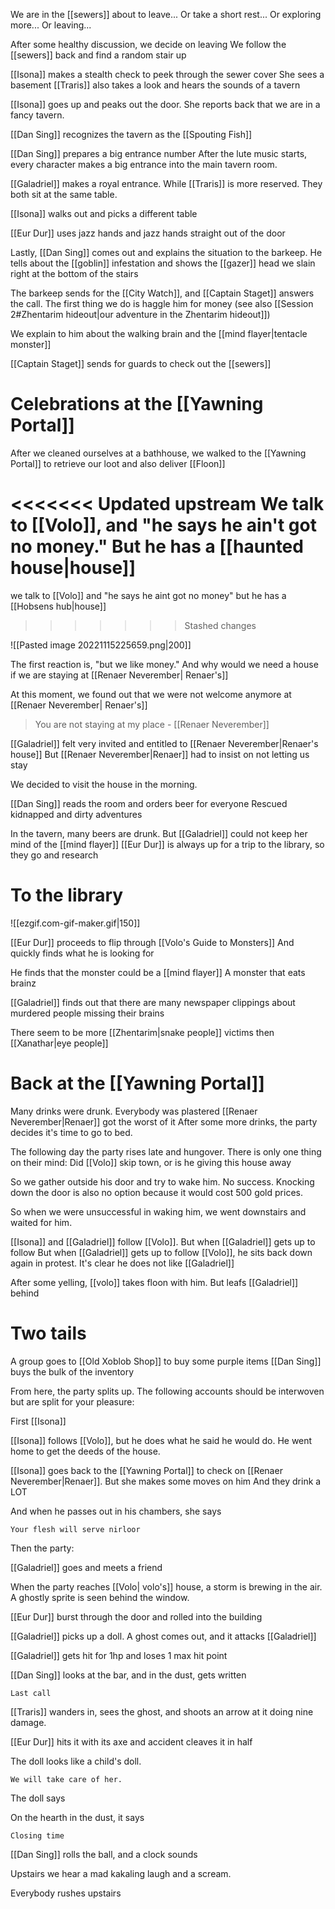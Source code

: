We are in the [[sewers]] about to leave...
Or take a short rest...
Or exploring more...
Or leaving...

After some healthy discussion, we decide on leaving
We follow the [[sewers]] back and find a random stair up

[[Isona]] makes a stealth check to peek through the sewer cover
She sees a basement
[[Traris]] also takes a look and hears the sounds of a tavern

[[Isona]] goes up and peaks out the door. She reports back that we are in a fancy tavern.

[[Dan Sing]] recognizes the tavern as the [[Spouting Fish]] 

[[Dan Sing]] prepares a big entrance number 
After the lute music starts, every character makes a big entrance into the main tavern room.

[[Galadriel]] makes a royal entrance. While [[Traris]] is more reserved. They both sit at the same table.

[[Isona]] walks out and picks a different table

[[Eur Dur]] uses jazz hands and jazz hands straight out of the door

Lastly, [[Dan Sing]] comes out and explains the situation to the barkeep.
He tells about the [[goblin]] infestation and shows the [[gazer]] head we slain right at the bottom of the stairs

The barkeep sends for the [[City Watch]], and [[Captain Staget]] answers the call. 
The first thing we do is haggle him for money (see also [[Session 2#Zhentarim hideout|our adventure in the Zhentarim hideout]])

We explain to him about the walking brain and the [[mind flayer|tentacle monster]]

[[Captain Staget]] sends for guards to check out the [[sewers]]

# Celebrations at the [[Yawning Portal]]

After we cleaned ourselves at a bathhouse, we walked to the [[Yawning Portal]] to retrieve our loot and also deliver [[Floon]]

<<<<<<< Updated upstream
We talk to [[Volo]], and "he says he ain't got no money."
But he has a [[haunted house|house]] 
=======
we talk to [[Volo]] and "he says he aint got no money"
but he has a [[Hobsens hub|house]] 
>>>>>>> Stashed changes

![[Pasted image 20221115225659.png|200]]

The first reaction is, "but we like money."
And why would we need a house if we are staying at [[Renaer Neverember| Renaer's]] 

At this moment, we found out that we were not welcome anymore at [[Renaer Neverember| Renaer's]]

> You are not staying at my place
> \- [[Renaer Neverember]]

[[Galadriel]] felt very invited and entitled to [[Renaer Neverember|Renaer's house]]
But [[Renaer Neverember|Renaer]] had to insist on not letting us stay

We decided to visit the house in the morning.

[[Dan Sing]] reads the room and orders beer for everyone
Rescued kidnapped and dirty adventures

In the tavern, many beers are drunk. 
But [[Galadriel]] could not keep her mind of the [[mind flayer]]
[[Eur Dur]] is always up for a trip to the library, so they go and research

# To the library

![[ezgif.com-gif-maker.gif|150]]

[[Eur Dur]] proceeds to flip through [[Volo's Guide to Monsters]]
And quickly finds what he is looking for

He finds that the monster could be a [[mind flayer]]
A monster that eats brainz 

[[Galadriel]] finds out that there are many newspaper clippings about murdered people missing their brains 

There seem to be more [[Zhentarim|snake people]] victims then [[Xanathar|eye people]] 

# Back at the [[Yawning Portal]]

Many drinks were drunk. Everybody was plastered
[[Renaer Neverember|Renaer]] got the worst of it 
After some more drinks, the party decides it's time to go to bed.

The following day the party rises late and hungover.
There is only one thing on their mind:
Did [[Volo]] skip town, or is he giving this house away

So we gather outside his door and try to wake him. No success.
Knocking down the door is also no option because it would cost 500 gold prices.

So when we were unsuccessful in waking him, we went downstairs and waited for him.

[[Isona]] and [[Galadriel]] follow [[Volo]]. But when [[Galadriel]] gets up to follow 
But when [[Galadriel]] gets up to follow [[Volo]], he sits back down again in protest.
It's clear he does not like [[Galadriel]]

After some yelling, [[volo]] takes floon with him. But leafs [[Galadriel]] behind

# Two tails

A group goes to [[Old Xoblob Shop]] to buy some purple items
[[Dan Sing]] buys the bulk of the inventory

From here, the party splits up. The following accounts should be interwoven but are split for your pleasure:

First [[Isona]]

[[Isona]] follows [[Volo]], but he does what he said he would do.
He went home to get the deeds of the house.

[[Isona]] goes back to the [[Yawning Portal]] to check on [[Renaer Neverember|Renaer]].
But she makes some moves on him
And they drink a LOT

And when he passes out in his chambers, she says

	Your flesh will serve nirloor

Then the party:

[[Galadriel]] goes and meets a friend

When the party reaches [[Volo| volo's]] house, a storm is brewing in the air.
A ghostly sprite is seen behind the window.

[[Eur Dur]] burst through the door and rolled into the building

[[Galadriel]] picks up a doll. A ghost comes out, and it attacks [[Galadriel]]

[[Galadriel]] gets hit for 1hp and loses 1 max hit point

[[Dan Sing]] looks at the bar, and in the dust, gets written 

	Last call

[[Traris]] wanders in, sees the ghost, and shoots an arrow at it doing nine damage.

[[Eur Dur]] hits it with its axe and accident cleaves it in half

The doll looks like a child's doll.

	We will take care of her.

The doll says

On the hearth in the dust, it says

	Closing time

[[Dan Sing]] rolls the ball, and a clock sounds

Upstairs we hear a mad kakaling laugh and a scream.

Everybody rushes upstairs

